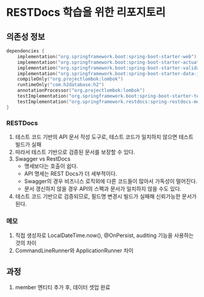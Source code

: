 # RESTDocs 학습을 위한 리포지토리

## 의존성 정보
```kts
dependencies {
    implementation("org.springframework.boot:spring-boot-starter-web")
    implementation("org.springframework.boot:spring-boot-starter-actuator")
    implementation("org.springframework.boot:spring-boot-starter-validation")
    implementation("org.springframework.boot:spring-boot-starter-data-jpa")
    compileOnly("org.projectlombok:lombok")
    runtimeOnly("com.h2database:h2")
    annotationProcessor("org.projectlombok:lombok")
    testImplementation("org.springframework.boot:spring-boot-starter-test")
    testImplementation("org.springframework.restdocs:spring-restdocs-mockmvc")
}
```

### RESTDocs
1. 테스트 코드 기반의 API 문서 작성 도구로, 테스트 코드가 일치하지 않으면 테스트 빌드가 실패
2. 따라서 테스트 기반으로 검증된 문서를 보장할 수 있다.
3. Swagger vs RestDocs
   - 명세보다는 호출이 쉽다.
   - API 명세는 REST Docs가 더 세부적이다.
   - Swagger의 경우 비즈니스 로직외에 다른 코드들이 많아서 가독성이 떨어진다.
   - 문서 갱신하지 않을 경우 API의 스펙과 문서가 일치하지 않을 수도 있다.
4. 테스트 코드 기반으로 검증되므로, 필드명 변경시 빌드가 실패해 신뢰가능한 문서가 된다.


### 메모
1. 직접 생성자로 LocalDateTime.now(), @OnPersist, auditing 기능을 사용하는 것의 차이
2. CommandLineRunner와 ApplicationRunner 차이


## 과정
1. member 엔티티 추가 후, 데이터 셋업 완료